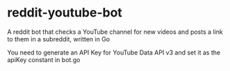reddit-youtube-bot
==================

A reddit bot that checks a YouTube channel for new videos and posts a link to them in a subreddit, written in Go

You need to generate an API Key for YouTube Data API v3 and set it as the apiKey constant in bot.go
